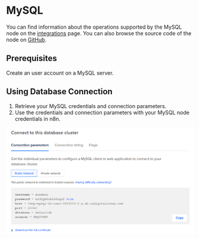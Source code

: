 # MySQL

You can find information about the operations supported by the MySQL node on the [integrations](https://n8n.io/integrations/n8n-nodes-base.mySql) page. You can also browse the source code of the node on [GitHub](https://github.com/n8n-io/n8n/tree/master/packages/nodes-base/nodes/MySql).

## Prerequisites

Create an user account on a MySQL server. 

## Using Database Connection

1. Retrieve your MySQL credentials and connection parameters.
2. Use the credentials and connection parameters with your MySQL node credentials in n8n.

![Getting MySQL credentials](./using-database-connection.gif)
